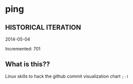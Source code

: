 # ping

## HISTORICAL ITERATION
2014-05-04

Incremented: 701

## What is this?? 
Linux skills to hack the github commit visualization chart `;-)`
